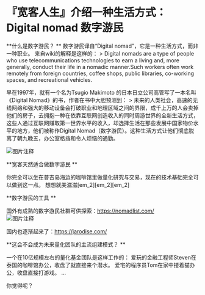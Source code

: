# 『宽客人生』介绍一种生活方式：Digital nomad 数字游民

**什么是数字游民？
**
数字游民译自“Digital nomad”，它是一种生活方式，而非一种职业。
来自wiki的解释是这样的：
&gt; Digital nomads are a type of people who use telecommunications technologies to earn a living and, more generally, conduct their life in a nomadic manner.Such workers often work remotely from foreign countries, coffee shops, public libraries, co-working spaces, and recreational vehicles.

早在1997年，就有一个名为Tsugio Makimoto 的日本日立公司高管写了一本名叫《Digital Nomad》的书，作者在书中大胆预测到：
&gt; 未来的人类社会，高速的无线网络和强大的移动设备会打破职业和地理区域之间的界限，成千上万的人会卖掉他们的房子，去拥抱一种在依靠互联网创造收入的同时周游世界的全新生活方式，这些人通过互联网赚取第一世界水平的收入，却选择生活在那些发展中国家物价水平的地方，他们被称作Digital Nomad（数字游民）。这种生活方式让他们彻底脱离了朝九晚五，办公室格挡和令人烦恼的通勤。


![图片注释](http://storage-uqer.datayes.com/59b8f82c198cb50106be0e0a/7f713704-c863-11e7-a6fc-0242ac140002)

**宽客天然适合做数字游民
**

你完全可以坐在普吉岛海边的咖啡馆里做量化研究与交易，现在的技术基础完全可以做到这一点。
想想就美滋滋[em_2][em_2][em_2]


**数字游民的工具
**

国外有成熟的数字游民社群可供探索：https://nomadlist.com/  
![图片注释](http://storage-uqer.datayes.com/59b8f82c198cb50106be0e0a/650718be-c865-11e7-a6fc-0242ac140002)

国内也逐渐起来了：https://jarodise.com/


**这会不会成为未来量化团队的主流组建模式？
**

一个在10亿规模左右的量化基金团队是这样工作的：
爱玩的金融工程师Steven在泰国的咖啡馆办公，收盘了就直接来个潜水。
爱宅的程序员Tom在家中搂着猫办公，收盘直接打游戏。
...

你觉得呢？



